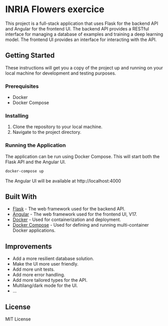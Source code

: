 # INRIA Flowers exercice

This project is a full-stack application that uses Flask for the backend API and Angular for the frontend UI. The backend API provides a RESTful interface for managing a database of examples and training a deep learning model. The frontend UI provides an interface for interacting with the API.

## Getting Started

These instructions will get you a copy of the project up and running on your local machine for development and testing purposes.

### Prerequisites

- Docker
- Docker Compose

### Installing

1. Clone the repository to your local machine.
2. Navigate to the project directory.

### Running the Application

The application can be run using Docker Compose. This will start both the Flask API and the Angular UI.

```sh
docker-compose up
```

The Angular UI will be available at http://localhost:4000



## Built With

- [Flask](https://flask.palletsprojects.com/en/2.0.x/) - The web framework used for the backend API.
- [Angular](https://angular.io/) - The web framework used for the frontend UI, V17.
- [Docker](https://www.docker.com/) - Used for containerization and deployment.
- [Docker Compose](https://docs.docker.com/compose/) - Used for defining and running multi-container Docker applications.


## Improvements

- Add a more resilient database solution.
- Make the UI more user friendly.
- Add more unit tests.
- Add more error handling.
- Add more tailored types for the API.
- Multilang/dark mode for the UI.
- ...


## License

MIT License